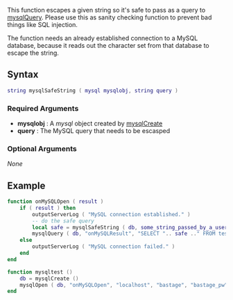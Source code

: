 This function escapes a given string so it's safe to pass as a query to [mysqlQuery](/docs/Modules/MySQL/MysqlQuery.md "wikilink"). Please use this as sanity checking function to prevent bad things like SQL injection.

The function needs an already established connection to a MySQL database, because it reads out the character set from that database to escape the string.

Syntax
------

``` lua
string mysqlSafeString ( mysql mysqlobj, string query )
```

### Required Arguments

-   **mysqlobj** : A *mysql* object created by [mysqlCreate](/docs/Modules/MySQL/MysqlCreate.md "wikilink")
-   **query** : The MySQL query that needs to be escasped

### Optional Arguments

*None*

Example
-------

``` lua
function onMySQLOpen ( result )
    if ( result ) then
        outputServerLog ( "MySQL connection established." )
        -- do the safe query
        local safe = mysqlSafeString ( db, some_string_passed_by_a_user )
        mysqlQuery ( db, "onMySQLResult", "SELECT ".. safe .." FROM test" )
    else
        outputServerLog ( "MySQL connection failed." )
    end
end

function mysqltest ()
    db = mysqlCreate ()
    mysqlOpen ( db, "onMySQLOpen", "localhost", "bastage", "bastage_pw", "test", 3306 )
end
```
